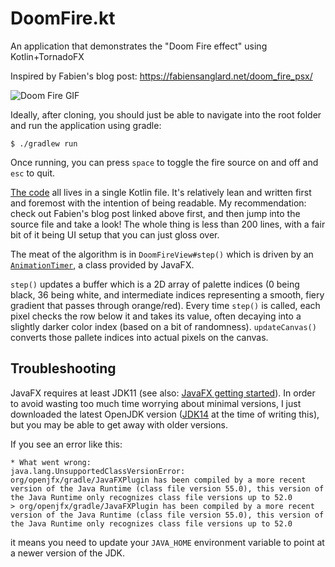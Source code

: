 # DoomFire.kt
An application that demonstrates the "Doom Fire effect" using Kotlin+TornadoFX

Inspired by Fabien's blog post: https://fabiensanglard.net/doom_fire_psx/

![Doom Fire GIF](assets/doomfire.gif)

Ideally, after cloning, you should just be able to navigate into the root folder
and run the application using gradle:

```shell
$ ./gradlew run
```

Once running, you can press `space` to toggle the fire source on and off and `esc` to quit.

[The code](src/DoomFireApp.kt) all lives in a single Kotlin file. It's relatively lean and
written first and foremost with the intention of being readable. My recommendation: check
out Fabien's blog post linked above first, and then jump into the source file and take a look!
The whole thing is less than 200 lines, with a fair bit of it being UI setup that you can just
gloss over.

The meat of the algorithm is in `DoomFireView#step()` which is driven by an
[`AnimationTimer`](https://docs.oracle.com/javase/8/javafx/api/javafx/animation/AnimationTimer.html),
a class provided by JavaFX.

`step()` updates a buffer which is a 2D array of palette indices (0 being black, 36 being white,
and intermediate indices representing a smooth, fiery gradient that passes through orange/red).
Every time `step()` is called, each pixel checks the row below it and takes its value, often
decaying into a slightly darker color index (based on a bit of randomness). `updateCanvas()`
converts those pallete indices into actual pixels on the canvas.

## Troubleshooting

JavaFX requires at least JDK11 (see also: [JavaFX getting started](https://openjfx.io/openjfx-docs/#install-java)).
In order to avoid wasting too much time worrying about minimal versions, I just downloaded the latest OpenJDK version
([JDK14](https://jdk.java.net/14/) at the time of writing this), but you may be able to get away with older
versions.

If you see an error like this:

```
* What went wrong:
java.lang.UnsupportedClassVersionError: org/openjfx/gradle/JavaFXPlugin has been compiled by a more recent version of the Java Runtime (class file version 55.0), this version of the Java Runtime only recognizes class file versions up to 52.0
> org/openjfx/gradle/JavaFXPlugin has been compiled by a more recent version of the Java Runtime (class file version 55.0), this version of the Java Runtime only recognizes class file versions up to 52.0
```

it means you need to update your `JAVA_HOME` environment variable to point at a newer version of the JDK.
